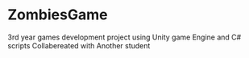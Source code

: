 # ZombiesGame
3rd year games development project using Unity game Engine and C# scripts
Collabereated with Another student
